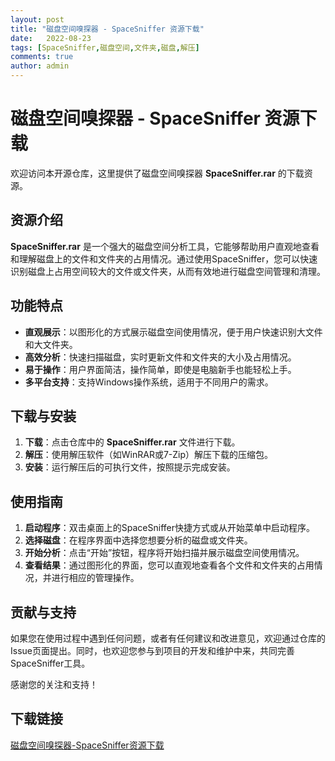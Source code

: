 ```yaml
---
layout: post
title: "磁盘空间嗅探器 - SpaceSniffer 资源下载"
date:   2022-08-23
tags: [SpaceSniffer,磁盘空间,文件夹,磁盘,解压]
comments: true
author: admin
---
```

# 磁盘空间嗅探器 - SpaceSniffer 资源下载

欢迎访问本开源仓库，这里提供了磁盘空间嗅探器 **SpaceSniffer.rar** 的下载资源。

## 资源介绍

**SpaceSniffer.rar** 是一个强大的磁盘空间分析工具，它能够帮助用户直观地查看和理解磁盘上的文件和文件夹的占用情况。通过使用SpaceSniffer，您可以快速识别磁盘上占用空间较大的文件或文件夹，从而有效地进行磁盘空间管理和清理。

## 功能特点

- **直观展示**：以图形化的方式展示磁盘空间使用情况，便于用户快速识别大文件和大文件夹。
- **高效分析**：快速扫描磁盘，实时更新文件和文件夹的大小及占用情况。
- **易于操作**：用户界面简洁，操作简单，即使是电脑新手也能轻松上手。
- **多平台支持**：支持Windows操作系统，适用于不同用户的需求。

## 下载与安装

1. **下载**：点击仓库中的 **SpaceSniffer.rar** 文件进行下载。
2. **解压**：使用解压软件（如WinRAR或7-Zip）解压下载的压缩包。
3. **安装**：运行解压后的可执行文件，按照提示完成安装。

## 使用指南

1. **启动程序**：双击桌面上的SpaceSniffer快捷方式或从开始菜单中启动程序。
2. **选择磁盘**：在程序界面中选择您想要分析的磁盘或文件夹。
3. **开始分析**：点击“开始”按钮，程序将开始扫描并展示磁盘空间使用情况。
4. **查看结果**：通过图形化的界面，您可以直观地查看各个文件和文件夹的占用情况，并进行相应的管理操作。

## 贡献与支持

如果您在使用过程中遇到任何问题，或者有任何建议和改进意见，欢迎通过仓库的Issue页面提出。同时，也欢迎您参与到项目的开发和维护中来，共同完善SpaceSniffer工具。

感谢您的关注和支持！

## 下载链接

[磁盘空间嗅探器-SpaceSniffer资源下载](https://pan.quark.cn/s/31503ef94168)